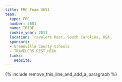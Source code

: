 ```yaml
---
title: FRC Team 3651
team:
  type: FRC
  number: 3651
  name: TRIBE
  rookie_year: 2011
  location: Travelers Rest, South Carolina, USA
  sponsors:
  - Greenville County Schools
  - TRAVELERS REST HIGH
  links:
    Website:
---
```


{% include remove_this_line_and_add_a_paragraph %}
